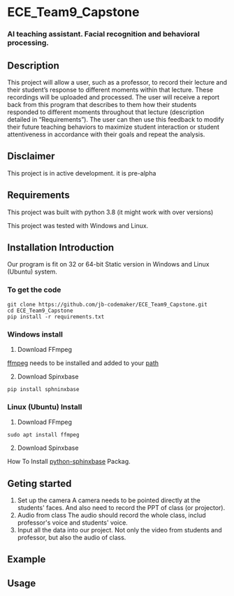 # ECE_Team9_Capstone
### AI teaching assistant. Facial recognition and behavioral processing.


## Description
This project will allow a user, such as a professor, to record their lecture and their student’s response to different moments within that lecture. These recordings will be uploaded and processed. The user will receive a report back from this program that describes to them how their students responded to different moments throughout that lecture (description detailed in “Requirements”). The user can then use this feedback to modify their future teaching behaviors to maximize student interaction or student attentiveness in accordance with their goals and repeat the analysis.



## Disclaimer
This project is in active development. it is pre-alpha


## Requirements
This project was built with python 3.8 (it might work with over versions)

This project was tested with Windows and Linux.

## Installation Introduction
Our program is fit on 32 or 64-bit Static version in Windows and Linux (Ubuntu) system.
### To get the code
```
git clone https://github.com/jb-codemaker/ECE_Team9_Capstone.git
cd ECE_Team9_Capstone
pip install -r requirements.txt
```

### Windows install
1. Download FFmpeg

[ffmpeg](https://ffmpeg.org/) needs to be installed and added to your [path](https://helpdeskgeek.com/windows-10/add-windows-path-environment-variable/)

2. Download Spinxbase
```
pip install sphninxbase
```
### Linux (Ubuntu) Install
1. Download FFmpeg

```
sudo apt install ffmpeg
```
2. Download Spinxbase

How To Install [python-sphinxbase](https://zoomadmin.com/HowToInstall/UbuntuPackage/python-sphinxbase) Packag.

## Geting started
1. Set up the camera
A camera needs to be pointed directly at the students' faces. And also need to record the PPT of class (or projector).
2. Audio from class
The audio should record the whole class, includ professor's voice and students' voice. 
3. Input all the data into our project.
Not only the video from students and professor, but also the audio of class.

## Example


## Usage



